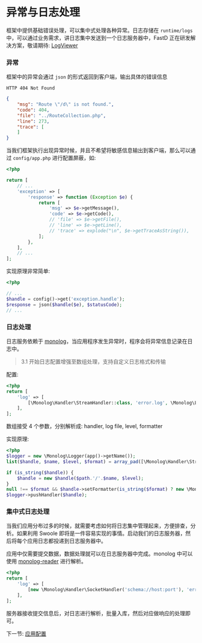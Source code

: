 # 异常与日志处理

框架中提供基础错误处理，可以集中式处理各种异常。日志存储在 `runtime/logs` 中，可以通过业务需求，讲日志集中发送到一个日志服务器中，FastD 正在研发解决方案，敬请期待: [LogViewer](zh-cn/3.1/4-5-fastd-log-viewer.md)

### 异常

框架中的异常会通过 `json` 的形式返回到客户端，输出具体的错误信息

```
HTTP 404 Not Found
```

```json
{
    "msg": "Route \"/d\" is not found.",
    "code": 404,
    "file": "../RouteCollection.php",
    "line": 273,
    "trace": [
    ]
}
```

当我们框架执行出现异常时候，并且不希望将敏感信息输出到客户端，那么可以通过 `config/app.php` 进行配置屏蔽，如: 

```php
<?php

return [
    // ...
    'exception' => [
        'response' => function (Exception $e) {
            return [
                'msg' => $e->getMessage(),
                'code' => $e->getCode(),
                // 'file' => $e->getFile(),
                // 'line' => $e->getLine(),
                // 'trace' => explode("\n", $e->getTraceAsString()),
            ];
        },
    ],
    // ...
];
```

实现原理非常简单: 

```php
<?php

// ...
$handle = config()->get('exception.handle');
$response = json($handle($e), $statusCode);
// ...
```

### 日志处理

日志服务依赖于 [monolog](https://github.com/Seldaek/monolog)，当应用程序发生异常时，程序会将异常信息记录在日志中。

> 3.1 开始日志配置增强至数组处理，支持自定义日志格式和传输

配置: 

```php
<?php
return [
    'log' => [
        [\Monolog\Handler\StreamHandler::class, 'error.log', \Monolog\Logger::ERROR]
    ],
];
```

数组接受 4 个参数，分别解析成: handler, log file, level, formatter

实现原理: 

```php
<?php
$logger = new \Monolog\Logger(app()->getName());
list($handle, $name, $level, $format) = array_pad([\Monolog\Handler\StreamHandler::class, 'error.log', \Monolog\Logger::ERROR], 4, null);

if (is_string($handle)) {
    $handle = new $handle($path.'/'.$name, $level);
}
null !== $format && $handle->setFormatter(is_string($format) ? new \Monolog\Formatter\LineFormatter($format) : $format);
$logger->pushHandler($handle);
```

### 集中式日志处理

当我们应用分布过多的时候，就需要考虑如何将日志集中管理起来，方便排查，分析。如果利用 Swoole 即将是一件容易实现的事情。启动我们的日志服务器，然后将每个应用日志都投递到日志服务器中。

应用中仅需要提交数据，数据处理就可以在日志服务器中完成。monolog 中可以使用 [monolog-reader](https://github.com/RunnerLee/monolog-reader) 进行解析。

```php
<?php
return [
    'log' => [
        [new \Monolog\Handler\SocketHandler('schema://host:port'), 'error.log', \Monolog\Logger::ERROR]
    ],
];
```

服务器接收提交信息后，对日志进行解析，批量入库，然后对应做响应的处理即可。

下一节: [应用配置](zh-cn/3.1/3-1-configuration.md)
